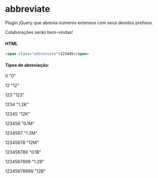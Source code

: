 # abbreviate

Plugin jQuery que abrevia números extensos com seus devidos prefixos. 

Colaborações serão bem-vindas!

#### HTML

```html
<span class="abbreviate">123445</span>
```

#### Tipos de abreviação:

0 "0"

12 "12"

123 "123"

1234 "1.2K”

12345 "12K”

123456 "0.1M”

1234567 "1.2M”

12345678 "12M”

123456789 "0.1B”

1234567899 "1.2B”

12345678999 "12B”